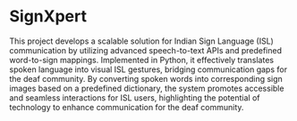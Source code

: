 # SignXpert
This project develops a scalable solution for Indian Sign Language (ISL) communication by utilizing advanced speech-to-text APIs and predefined word-to-sign mappings. Implemented in Python, it effectively translates spoken language into visual ISL gestures, bridging communication gaps for the deaf community. By converting spoken words into corresponding sign images based on a predefined dictionary, the system promotes accessible and seamless interactions for ISL users, highlighting the potential of technology to enhance communication for the deaf community.
